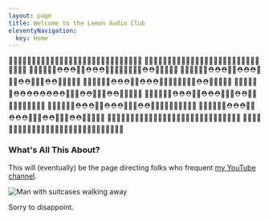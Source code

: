 ```yaml
---
layout: page
title: Welcome to the Lemon Audio Club
eleventyNavigation:
  key: Home
---
```


🍋🍋🍋🍋🍋🍋🍋🍋🍋🍋🍋🍋🍋🍋🍋🍋🍋🍋🍋🍋🍋🍋🍋🍋🍋🍋🍋🍋🍋
🍋🍋🍋🍋🍋🍋🍋🍋🍋🍋🍋🍋🍋🍋🍋🍋🍋🍋🍋🍋🍋🍋🍋🍋🍋🍋🍋🍋🍋
🍋🍋🍋🍋🍋🍋⛑⛑⛑🍋🍋⛑⛑⛑🍋🍋🍋🍋🍋🍋🍋🍋⛑⛑🍋🍋🍋🍋🍋
🍋🍋🍋🍋🍋🍋⛑⛑⛑🍋🍋⛑⛑⛑🍋🍋🍋⛑⛑🍋🍋🍋⛑⛑🍋🍋🍋🍋🍋
🍋🍋🍋🍋🍋🍋⛑⛑⛑🍋🍋⛑⛑⛑🍋🍋🍋🍋🍋🍋🍋🍋⛑⛑🍋🍋🍋🍋🍋
🍋🍋🍋🍋🍋🍋⛑⛑⛑⛑⛑⛑⛑⛑🍋🍋🍋⛑⛑🍋🍋🍋⛑⛑🍋🍋🍋🍋🍋
🍋🍋🍋🍋🍋🍋⛑⛑⛑🍋🍋⛑⛑⛑🍋🍋🍋⛑⛑🍋🍋🍋🍋🍋🍋🍋🍋🍋🍋
🍋🍋🍋🍋🍋🍋⛑⛑⛑🍋🍋⛑⛑⛑🍋🍋🍋⛑⛑🍋🍋🍋🍋🍋🍋🍋🍋🍋🍋
🍋🍋🍋🍋🍋🍋⛑⛑⛑🍋🍋⛑⛑⛑🍋🍋🍋⛑⛑🍋🍋🍋⛑⛑🍋🍋🍋🍋🍋
🍋🍋🍋🍋🍋🍋🍋🍋🍋🍋🍋🍋🍋🍋🍋🍋🍋🍋🍋🍋🍋🍋🍋🍋🍋🍋🍋🍋🍋
🍋🍋🍋🍋🍋🍋🍋🍋🍋🍋🍋🍋🍋🍋🍋🍋🍋🍋🍋🍋🍋🍋🍋🍋🍋🍋🍋🍋🍋


<h3 class="text-3xl"> What's All This About?</h3>

<p class="text-1xl">This will (eventually) be the page directing folks who frequent <a href="{{ meta.youtubeurl }}">my YouTube channel</a>. </p>

<div class="container mx-auto">
<img src="/media/Edge Walk down the stairs.gif" alt="Man with suitcases walking away">
</div>

<p class="text-1xl">Sorry to disappoint.</p>


